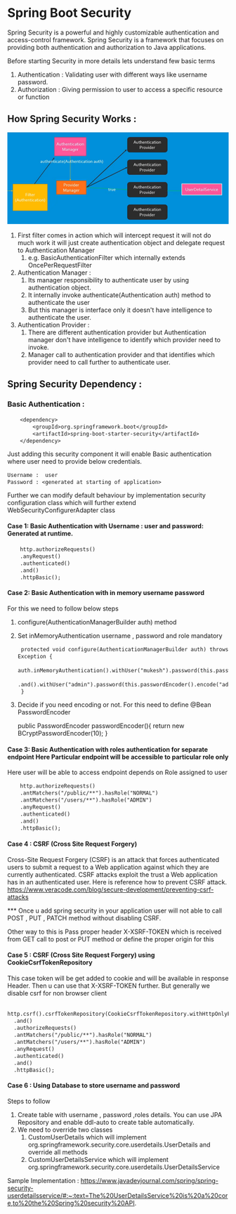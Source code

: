 # Spring Boot Security

Spring Security is a powerful and highly customizable authentication and access-control framework.
Spring Security is a framework that focuses on providing both authentication and authorization to Java applications.

Before starting Security in more details lets understand few basic terms

1) Authentication : Validating user with different ways like username password.
2) Authorization : Giving permission to user to access a specific resource or function

## How Spring Security Works : 

![img.png](img.png)

1) First filter comes in action which will intercept request it will not do much work it will just create authentication object and delegate request to Authentication Manager
   1) e.g. BasicAuthenticationFilter which internally extends OncePerRequestFilter
2) Authentication Manager : 
   1) Its manager responsibility to authenticate user by using authentication object.
   2) It internally invoke authenticate(Authentication auth) method to authenticate the user 
   3) But this manager is interface only it doesn't have intelligence to authenticate the user.
3) Authentication Provider :
   1) There are different authentication provider but Authentication manager don't have intelligence to identify which provider need to invoke.
   2) Manager call to authentication provider and that identifies which provider need to call further to authenticate user. 


## Spring Security Dependency : 
### Basic Authentication : 

        <dependency>
            <groupId>org.springframework.boot</groupId>
            <artifactId>spring-boot-starter-security</artifactId>
        </dependency>

   Just adding this security component it will enable Basic authentication where user need to provide below credentials. 
   
    Username :  user
    Password : <generated at starting of application>

Further we can modify default behaviour by implementation security configuration class which will further extend WebSecurityConfigurerAdapter class

#### Case 1: Basic Authentication with Username : user and password: Generated at runtime.

        http.authorizeRequests()
        .anyRequest()
        .authenticated()
        .and()
        .httpBasic();

#### Case 2: Basic Authentication with in memory username password
For this we need to follow below steps
1) configure(AuthenticationManagerBuilder auth) method
2) Set inMemoryAuthentication username , password and role mandatory


        protected void configure(AuthenticationManagerBuilder auth) throws Exception {
            auth.inMemoryAuthentication().withUser("mukesh").password(this.passwordEncoder().encode("password")).roles("NORMAL")
            .and().withUser("admin").password(this.passwordEncoder().encode("admin_password")).roles("ADMIN");
        }

3) Decide if you need encoding or not. For this need to define @Bean PasswordEncoder


    public PasswordEncoder passwordEncoder(){
            return new BCryptPasswordEncoder(10);
    }

#### Case 3: Basic Authentication with roles authentication for separate endpoint Here Particular endpoint will be accessible to particular role only

Here user will be able to access endpoint  depends on Role assigned to user 

        http.authorizeRequests()
        .antMatchers("/public/**").hasRole("NORMAL")
        .antMatchers("/users/**").hasRole("ADMIN")
        .anyRequest()
        .authenticated()
        .and()
        .httpBasic();


#### Case 4 : CSRF (Cross Site Request Forgery)
Cross-Site Request Forgery (CSRF) is an attack that forces authenticated users to submit a request to a Web application against which they are currently authenticated. CSRF attacks exploit the trust a Web application has in an authenticated user.
Here is reference how to prevent CSRF attack.
https://www.veracode.com/blog/secure-development/preventing-csrf-attacks 

*** Once u add spring security in your application user will not able to call POST , PUT , PATCH method without disabling CSRF. 

Other way to this is Pass proper header X-XSRF-TOKEN which is received from GET call to post or PUT method or define the proper origin for this

#### Case 5 : CSRF (Cross Site Request Forgery) using CookieCsrfTokenRepository
This case token will be get added to cookie and will be available in response Header.
Then u can use that X-XSRF-TOKEN further. But generally we disable csrf for non browser client

      http.csrf().csrfTokenRepository(CookieCsrfTokenRepository.withHttpOnlyFalse())
      .and()
      .authorizeRequests()
      .antMatchers("/public/**").hasRole("NORMAL")
      .antMatchers("/users/**").hasRole("ADMIN")
      .anyRequest()
      .authenticated()
      .and()
      .httpBasic();

#### Case 6 : Using Database to store username and password
Steps to follow 
1) Create table with username , password ,roles details.  You can use JPA Repository and enable ddl-auto to create table automatically.
2) We need to override two classes
   1) CustomUserDetails   which will implement  org.springframework.security.core.userdetails.UserDetails and override all methods 
   2) CustomUserDetailsService which will implement org.springframework.security.core.userdetails.UserDetailsService

Sample Implementation : 
      https://www.javadevjournal.com/spring/spring-security-userdetailsservice/#:~:text=The%20UserDetailsService%20is%20a%20core,to%20the%20Spring%20security%20API. 